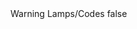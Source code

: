 <?xml version="1.0" encoding="UTF-8"?>
<CustomMetadata xmlns="http://soap.sforce.com/2006/04/metadata">
    <label>Warning Lamps/Codes</label>
    <protected>false</protected>
</CustomMetadata>
